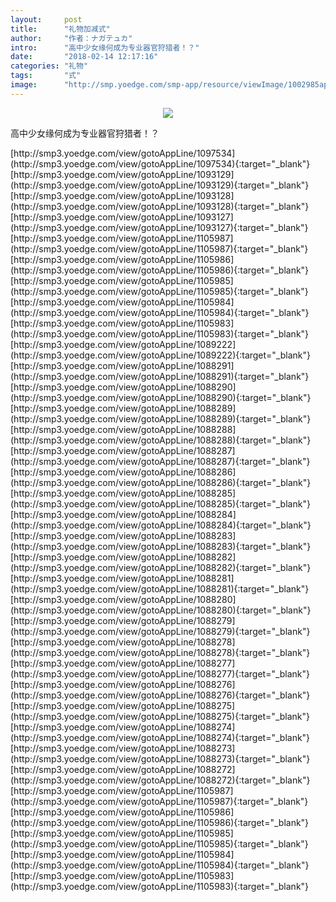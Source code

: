 ```yaml
---
layout:     post
title:      "礼物加减式"
author:     "作者：ナガテュカ"
intro:      "高中少女缘何成为专业器官狩猎者！？"
date:       "2018-02-14 12:17:16"
categories: "礼物"
tags:       "式"
image:      "http://smp.yoedge.com/smp-app/resource/viewImage/1002985appline.png"
---
```

<div style="text-align: center">
<p><img src="http://smp.yoedge.com/smp-app/resource/viewImage/1002985appline.png"/></p>
</div>
<p class="post-meta">
<span>高中少女缘何成为专业器官狩猎者！？</span>
</p>
[http://smp3.yoedge.com/view/gotoAppLine/1097534](http://smp3.yoedge.com/view/gotoAppLine/1097534){:target="_blank"}
[http://smp3.yoedge.com/view/gotoAppLine/1093129](http://smp3.yoedge.com/view/gotoAppLine/1093129){:target="_blank"}
[http://smp3.yoedge.com/view/gotoAppLine/1093128](http://smp3.yoedge.com/view/gotoAppLine/1093128){:target="_blank"}
[http://smp3.yoedge.com/view/gotoAppLine/1093127](http://smp3.yoedge.com/view/gotoAppLine/1093127){:target="_blank"}
[http://smp3.yoedge.com/view/gotoAppLine/1105987](http://smp3.yoedge.com/view/gotoAppLine/1105987){:target="_blank"}
[http://smp3.yoedge.com/view/gotoAppLine/1105986](http://smp3.yoedge.com/view/gotoAppLine/1105986){:target="_blank"}
[http://smp3.yoedge.com/view/gotoAppLine/1105985](http://smp3.yoedge.com/view/gotoAppLine/1105985){:target="_blank"}
[http://smp3.yoedge.com/view/gotoAppLine/1105984](http://smp3.yoedge.com/view/gotoAppLine/1105984){:target="_blank"}
[http://smp3.yoedge.com/view/gotoAppLine/1105983](http://smp3.yoedge.com/view/gotoAppLine/1105983){:target="_blank"}
[http://smp3.yoedge.com/view/gotoAppLine/1089222](http://smp3.yoedge.com/view/gotoAppLine/1089222){:target="_blank"}
[http://smp3.yoedge.com/view/gotoAppLine/1088291](http://smp3.yoedge.com/view/gotoAppLine/1088291){:target="_blank"}
[http://smp3.yoedge.com/view/gotoAppLine/1088290](http://smp3.yoedge.com/view/gotoAppLine/1088290){:target="_blank"}
[http://smp3.yoedge.com/view/gotoAppLine/1088289](http://smp3.yoedge.com/view/gotoAppLine/1088289){:target="_blank"}
[http://smp3.yoedge.com/view/gotoAppLine/1088288](http://smp3.yoedge.com/view/gotoAppLine/1088288){:target="_blank"}
[http://smp3.yoedge.com/view/gotoAppLine/1088287](http://smp3.yoedge.com/view/gotoAppLine/1088287){:target="_blank"}
[http://smp3.yoedge.com/view/gotoAppLine/1088286](http://smp3.yoedge.com/view/gotoAppLine/1088286){:target="_blank"}
[http://smp3.yoedge.com/view/gotoAppLine/1088285](http://smp3.yoedge.com/view/gotoAppLine/1088285){:target="_blank"}
[http://smp3.yoedge.com/view/gotoAppLine/1088284](http://smp3.yoedge.com/view/gotoAppLine/1088284){:target="_blank"}
[http://smp3.yoedge.com/view/gotoAppLine/1088283](http://smp3.yoedge.com/view/gotoAppLine/1088283){:target="_blank"}
[http://smp3.yoedge.com/view/gotoAppLine/1088282](http://smp3.yoedge.com/view/gotoAppLine/1088282){:target="_blank"}
[http://smp3.yoedge.com/view/gotoAppLine/1088281](http://smp3.yoedge.com/view/gotoAppLine/1088281){:target="_blank"}
[http://smp3.yoedge.com/view/gotoAppLine/1088280](http://smp3.yoedge.com/view/gotoAppLine/1088280){:target="_blank"}
[http://smp3.yoedge.com/view/gotoAppLine/1088279](http://smp3.yoedge.com/view/gotoAppLine/1088279){:target="_blank"}
[http://smp3.yoedge.com/view/gotoAppLine/1088278](http://smp3.yoedge.com/view/gotoAppLine/1088278){:target="_blank"}
[http://smp3.yoedge.com/view/gotoAppLine/1088277](http://smp3.yoedge.com/view/gotoAppLine/1088277){:target="_blank"}
[http://smp3.yoedge.com/view/gotoAppLine/1088276](http://smp3.yoedge.com/view/gotoAppLine/1088276){:target="_blank"}
[http://smp3.yoedge.com/view/gotoAppLine/1088275](http://smp3.yoedge.com/view/gotoAppLine/1088275){:target="_blank"}
[http://smp3.yoedge.com/view/gotoAppLine/1088274](http://smp3.yoedge.com/view/gotoAppLine/1088274){:target="_blank"}
[http://smp3.yoedge.com/view/gotoAppLine/1088273](http://smp3.yoedge.com/view/gotoAppLine/1088273){:target="_blank"}
[http://smp3.yoedge.com/view/gotoAppLine/1088272](http://smp3.yoedge.com/view/gotoAppLine/1088272){:target="_blank"}
[http://smp3.yoedge.com/view/gotoAppLine/1105987](http://smp3.yoedge.com/view/gotoAppLine/1105987){:target="_blank"}
[http://smp3.yoedge.com/view/gotoAppLine/1105986](http://smp3.yoedge.com/view/gotoAppLine/1105986){:target="_blank"}
[http://smp3.yoedge.com/view/gotoAppLine/1105985](http://smp3.yoedge.com/view/gotoAppLine/1105985){:target="_blank"}
[http://smp3.yoedge.com/view/gotoAppLine/1105984](http://smp3.yoedge.com/view/gotoAppLine/1105984){:target="_blank"}
[http://smp3.yoedge.com/view/gotoAppLine/1105983](http://smp3.yoedge.com/view/gotoAppLine/1105983){:target="_blank"}


